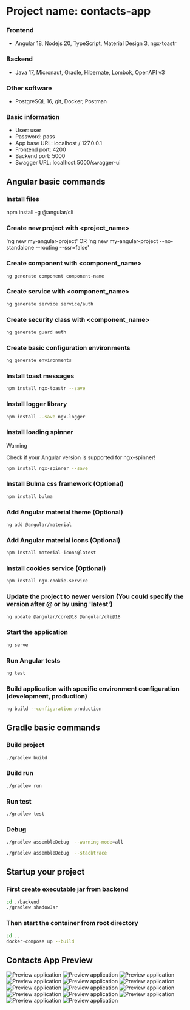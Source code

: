 # Project name: contacts-app

### Frontend

- Angular 18, Nodejs 20, TypeScript, Material Design 3, ngx-toastr

### Backend

- Java 17, Micronaut, Gradle, Hibernate, Lombok, OpenAPI v3

### Other software

- PostgreSQL 16, git, Docker, Postman

### Basic information

- User: user
- Password: pass
- App base URL: localhost / 127.0.0.1
- Frontend port: 4200
- Backend port: 5000
- Swagger URL: localhost:5000/swagger-ui

## Angular basic commands

### Install files
npm install -g @angular/cli

### Create new project with <project_name>

'ng new my-angular-project' OR 'ng new my-angular-project --no-standalone --routing --ssr=false'

### Create component with <component_name>

```bash
ng generate component component-name
```

### Create service with <component_name>

```bash
ng generate service service/auth
```

### Create security class with <component_name>

```bash
ng generate guard auth
```

### Create basic configuration environments

```bash
ng generate environments
```

### Install toast messages

```bash
npm install ngx-toastr --save
```

### Install logger library

```bash
npm install --save ngx-logger
```

### Install loading spinner

> [!WARNING]
> Check if your Angular version is supported for ngx-spinner!

```bash
npm install ngx-spinner --save
```

### Install Bulma css framework (Optional)

```bash
npm install bulma
```

### Add Angular material theme (Optional)

```bash
ng add @angular/material
```

### Add Angular material icons (Optional)

```bash
npm install material-icons@latest
```

### Install cookies service (Optional)

```bash
npm install ngx-cookie-service
```

### Update the project to newer version (You could specify the version after @ or by using 'latest')

```bash
ng update @angular/core@18 @angular/cli@18
```

### Start the application

```bash
ng serve
```

### Run Angular tests

```bash
ng test
```

### Build application with specific environment configuration (development, production)

```bash
ng build --configuration production
```

## Gradle basic commands

### Build project

```bash
./gradlew build
```

### Build run

```bash
./gradlew run
```

### Run test

```bash
./gradlew test
```

### Debug

```bash
./gradlew assembleDebug  --warning-mode=all
```

```bash
./gradlew assembleDebug  --stacktrace
```

## Startup your project

### First create executable jar from backend

```bash
cd ./backend
./gradlew shadowJar
```

### Then start the container from root directory

```bash
cd ..
docker-compose up --build
```

## Contacts App Preview

![Preview application](images/1.PNG)
![Preview application](images/2.PNG)
![Preview application](images/3.PNG)
![Preview application](images/4.PNG)
![Preview application](images/5.PNG)
![Preview application](images/6.PNG)
![Preview application](images/7.PNG)
![Preview application](images/8.PNG)
![Preview application](images/9.PNG)
![Preview application](images/9-1.PNG)
![Preview application](images/10.PNG)
![Preview application](images/11.PNG)
![Preview application](images/12.PNG)
![Preview application](images/13.PNG)
